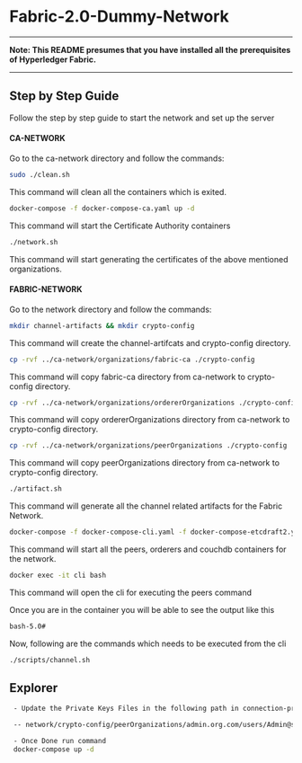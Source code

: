 # Fabric-2.0-Dummy-Network

---

**Note: This README presumes that you have installed all the prerequisites of Hyperledger Fabric.**

---

## Step by Step Guide

Follow the step by step guide to start the network and set up the server

#### CA-NETWORK

Go to the ca-network directory and follow the commands:

```sh
sudo ./clean.sh
```

This command will clean all the containers which is exited.

```sh
docker-compose -f docker-compose-ca.yaml up -d
```

This command will start the Certificate Authority containers

```sh
./network.sh
```

This command will start generating the certificates of the above mentioned organizations.

#### FABRIC-NETWORK

Go to the network directory and follow the commands:

```sh
mkdir channel-artifacts && mkdir crypto-config
```

This command will create the channel-artifcats and crypto-config directory.

```sh
cp -rvf ../ca-network/organizations/fabric-ca ./crypto-config
```

This command will copy fabric-ca directory from ca-network to crypto-config directory.

```sh
cp -rvf ../ca-network/organizations/ordererOrganizations ./crypto-config
```

This command will copy ordererOrganizations directory from ca-network to crypto-config directory.

```sh
cp -rvf ../ca-network/organizations/peerOrganizations ./crypto-config
```

This command will copy peerOrganizations directory from ca-network to crypto-config directory.

```sh
./artifact.sh
```

This command will generate all the channel related artifacts for the Fabric Network.

```sh
docker-compose -f docker-compose-cli.yaml -f docker-compose-etcdraft2.yaml -f docker-compose-couchdb.yaml up -d
```

This command will start all the peers, orderers and couchdb containers for the network.

```sh
docker exec -it cli bash
```

This command will open the cli for executing the peers command

Once you are in the container you will be able to see the output like this

```sh
bash-5.0#
```

Now, following are the commands which needs to be executed from the cli

```sh
./scripts/channel.sh
```

## Explorer

```sh
 - Update the Private Keys Files in the following path in connection-profile/org-network.json file

 -- network/crypto-config/peerOrganizations/admin.org.com/users/Admin@superadmin.org.com/msp/keystore/YOUR-PRIVATE-KEY_sk

 - Once Done run command
 docker-compose up -d
```
